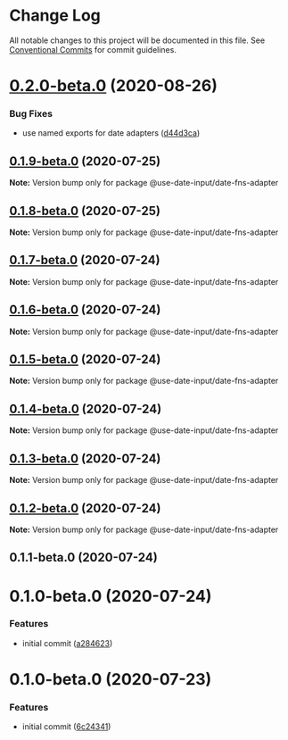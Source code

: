 # Change Log

All notable changes to this project will be documented in this file.
See [Conventional Commits](https://conventionalcommits.org) for commit guidelines.

# [0.2.0-beta.0](https://github.com/mark-tate/use-date-input/compare/@use-date-input/date-fns-adapter@0.1.9-beta.0...@use-date-input/date-fns-adapter@0.2.0-beta.0) (2020-08-26)


### Bug Fixes

* use named exports for date adapters ([d44d3ca](https://github.com/mark-tate/use-date-input/commit/d44d3ca78d9a8aa731f35a8e184b6cd8f93cdb74))





## [0.1.9-beta.0](https://github.com/mark-tate/use-date-input/compare/@use-date-input/date-fns-adapter@0.1.8-beta.0...@use-date-input/date-fns-adapter@0.1.9-beta.0) (2020-07-25)

**Note:** Version bump only for package @use-date-input/date-fns-adapter





## [0.1.8-beta.0](https://github.com/mark-tate/use-date-input/compare/@use-date-input/date-fns-adapter@0.1.7-beta.0...@use-date-input/date-fns-adapter@0.1.8-beta.0) (2020-07-25)

**Note:** Version bump only for package @use-date-input/date-fns-adapter





## [0.1.7-beta.0](https://github.com/mark-tate/use-date-input/compare/@use-date-input/date-fns-adapter@0.1.6-beta.0...@use-date-input/date-fns-adapter@0.1.7-beta.0) (2020-07-24)

**Note:** Version bump only for package @use-date-input/date-fns-adapter





## [0.1.6-beta.0](https://github.com/mark-tate/use-date-input/compare/@use-date-input/date-fns-adapter@0.1.5-beta.0...@use-date-input/date-fns-adapter@0.1.6-beta.0) (2020-07-24)

**Note:** Version bump only for package @use-date-input/date-fns-adapter





## [0.1.5-beta.0](https://github.com/mark-tate/use-date-input/compare/@use-date-input/date-fns-adapter@0.1.4-beta.0...@use-date-input/date-fns-adapter@0.1.5-beta.0) (2020-07-24)

**Note:** Version bump only for package @use-date-input/date-fns-adapter





## [0.1.4-beta.0](https://github.com/mark-tate/use-date-input/compare/@use-date-input/date-fns-adapter@0.1.3-beta.0...@use-date-input/date-fns-adapter@0.1.4-beta.0) (2020-07-24)

**Note:** Version bump only for package @use-date-input/date-fns-adapter





## [0.1.3-beta.0](https://github.com/mark-tate/use-date-input/compare/@use-date-input/date-fns-adapter@0.1.2-beta.0...@use-date-input/date-fns-adapter@0.1.3-beta.0) (2020-07-24)

**Note:** Version bump only for package @use-date-input/date-fns-adapter





## [0.1.2-beta.0](https://github.com/mark-tate/use-date-input/compare/@use-date-input/date-fns-adapter@0.1.1-beta.0...@use-date-input/date-fns-adapter@0.1.2-beta.0) (2020-07-24)

**Note:** Version bump only for package @use-date-input/date-fns-adapter





## 0.1.1-beta.0 (2020-07-24)



# 0.1.0-beta.0 (2020-07-24)


### Features

* initial commit ([a284623](https://github.com/mark-tate/use-date-input/commit/a28462354bf58de9f016176fec51ac80d2c2af60))





# 0.1.0-beta.0 (2020-07-23)


### Features

* initial commit ([6c24341](https://github.com/mark-tate/use-date-input/commit/6c24341efc30d33d6248367ee6578831c7a975ad))
